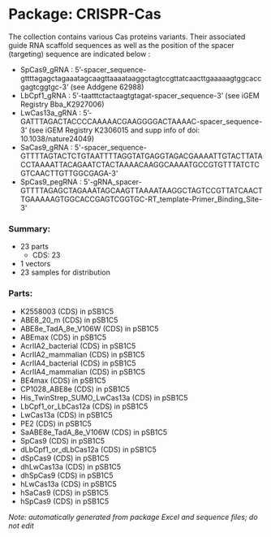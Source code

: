 # Package: CRISPR-Cas

The collection contains various Cas proteins variants. 
Their associated guide RNA scaffold sequences as well as the position of the spacer (targeting) sequence are indicated below : 
- SpCas9_gRNA : 5’-spacer_sequence-gttttagagctagaaatagcaagttaaaataaggctagtccgttatcaacttgaaaaagtggcaccgagtcggtgc-3’ (see Addgene 62988) 
- LbCpf1_gRNA : 5’-taatttctactaagtgtagat-spacer_sequence-3’ (see iGEM Registry Bba_K2927006)
- LwCas13a_gRNA : 5’-GATTTAGACTACCCCAAAAACGAAGGGGACTAAAAC-spacer_sequence-3’ (see iGEM Registry K2306015 and supp info of doi: 10.1038/nature24049)
- SaCas9_gRNA : 5'-spacer_sequence-GTTTTAGTACTCTGTAATTTTAGGTATGAGGTAGACGAAAATTGTACTTATACCTAAAATTACAGAATCTACTAAAACAAGGCAAAATGCCGTGTTTATCTCGTCAACTTGTTGGCGAGA-3'
- SpCas9_pegRNA : 5'-gRNA_spacer- GTTTTAGAGCTAGAAATAGCAAGTTAAAATAAGGCTAGTCCGTTATCAACTTGAAAAAGTGGCACCGAGTCGGTGC-RT_template-Primer_Binding_Site-3'

### Summary:

- 23 parts
    - CDS: 23
- 1 vectors
- 23 samples for distribution

### Parts:

- K2558003 (CDS) in pSB1C5
- ABE8_20_m (CDS) in pSB1C5
- ABE8e_TadA_8e_V106W (CDS) in pSB1C5
- ABEmax (CDS) in pSB1C5
- AcrIIA2_bacterial (CDS) in pSB1C5
- AcrIIA2_mammalian (CDS) in pSB1C5
- AcrIIA4_bacterial (CDS) in pSB1C5
- AcrIIA4_mammalian (CDS) in pSB1C5
- BE4max (CDS) in pSB1C5
- CP1028_ABE8e (CDS) in pSB1C5
- His_TwinStrep_SUMO_LwCas13a (CDS) in pSB1C5
- LbCpf1_or_LbCas12a (CDS) in pSB1C5
- LwCas13a (CDS) in pSB1C5
- PE2 (CDS) in pSB1C5
- SaABE8e_TadA_8e_V106W (CDS) in pSB1C5
- SpCas9 (CDS) in pSB1C5
- dLbCpf1_or_dLbCas12a (CDS) in pSB1C5
- dSpCas9 (CDS) in pSB1C5
- dhLwCas13a (CDS) in pSB1C5
- dhSpCas9 (CDS) in pSB1C5
- hLwCas13a (CDS) in pSB1C5
- hSaCas9 (CDS) in pSB1C5
- hSpCas9 (CDS) in pSB1C5

_Note: automatically generated from package Excel and sequence files; do not edit_
